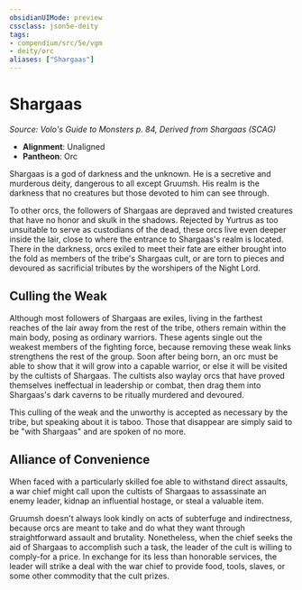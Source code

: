 ```yaml
---
obsidianUIMode: preview
cssclass: json5e-deity
tags:
- compendium/src/5e/vgm
- deity/orc
aliases: ["Shargaas"]
---
```

# Shargaas
*Source: Volo's Guide to Monsters p. 84, Derived from Shargaas (SCAG)* 

- **Alignment**: Unaligned
- **Pantheon**: Orc

Shargaas is a god of darkness and the unknown. He is a secretive and murderous deity, dangerous to all except Gruumsh. His realm is the darkness that no creatures but those devoted to him can see through.

To other orcs, the followers of Shargaas are depraved and twisted creatures that have no honor and skulk in the shadows. Rejected by Yurtrus as too unsuitable to serve as custodians of the dead, these orcs live even deeper inside the lair, close to where the entrance to Shargaas's realm is located. There in the darkness, orcs exiled to meet their fate are either brought into the fold as members of the tribe's Shargaas cult, or are torn to pieces and devoured as sacrificial tributes by the worshipers  of the Night Lord.

## Culling the Weak

Although most followers of Shargaas are exiles, living in the farthest reaches of the lair away from the rest of the tribe, others remain within the main body, posing as ordinary warriors. These agents single out the weakest members of the fighting force, because removing these weak links strengthens the rest of the group. Soon after being born, an orc must be able to show that it will grow into a capable warrior, or else it will be visited by the cultists of Shargaas. The cultists also waylay orcs that have proved themselves ineffectual in leadership or combat, then drag them into Shargaas's dark caverns to be ritually murdered and devoured.

This culling of the weak and the unworthy is accepted as necessary by the tribe, but speaking about it is taboo. Those that disappear are simply said to be "with Shargaas" and are spoken of no more.

## Alliance of Convenience

When faced with a particularly skilled foe able to withstand direct assaults, a war chief might call upon the cultists of Shargaas to assassinate an enemy leader, kidnap an influential hostage, or steal a valuable item.

Gruumsh doesn't always look kindly on acts of subterfuge and indirectness, because orcs are meant to take and do what they want through straightforward assault and brutality. Nonetheless, when the chief seeks the aid of Shargaas to accomplish such a task, the leader of the cult is willing to comply-for a price. In exchange for its less than honorable services, the leader will strike a deal with the war chief to provide food, tools, slaves, or some other commodity that the cult prizes.